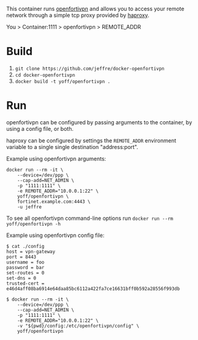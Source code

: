 This container runs [openfortivpn](https://github.com/adrienverge/openfortivpn)
and allows you to access your remote network through a simple tcp proxy
provided by [haproxy](https://www.haproxy.org/).

You > Container:1111 > openfortivpn > REMOTE_ADDR

# Build
1. `git clone https://github.com/jeffre/docker-openfortivpn`
2. `cd docker-openfortivpn`
3. `docker build -t yoff/openfortivpn .`

# Run
openfortivpn can be configured by passing arguments to the container, by using
a config file, or both.

haproxy can be configured by settings the `REMOTE_ADDR` environment variable to
a single single destination "address:port".

Example using openfortivpn arguments:
```
docker run --rm -it \
    --device=/dev/ppp \
    --cap-add=NET_ADMIN \
    -p "1111:1111" \
    -e REMOTE_ADDR="10.0.0.1:22" \
    yoff/openfortivpn \
    fortinet.example.com:4443 \
    -u jeffre
```
To see all openfortivpn command-line options run
`docker run --rm yoff/openfortivpn -h`

Example using openfortivpn config file:


```
$ cat ./config
host = vpn-gateway
port = 8443
username = foo
password = bar
set-routes = 0
set-dns = 0
trusted-cert = e46d4aff08ba6914e64daa85bc6112a422fa7ce16631bff0b592a28556f993db
```
```
$ docker run --rm -it \
    --device=/dev/ppp \
    --cap-add=NET_ADMIN \
    -p "1111:1111" \
    -e REMOTE_ADDR="10.0.0.1:22" \
    -v "${pwd}/config:/etc/openfortivpn/config" \
    yoff/openfortivpn
```
